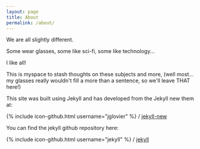 ```yaml
---
layout: page
title: About
permalink: /about/
---
```


We are all slightly different.   

Some wear glasses, some like sci-fi, some like technology...  

 I like all!    

 This is myspace to stash thoughts on these subjects and more, (well most... my glasses really wouldn't fill a more than a sentence, so we'll leave THAT here!)



This site was built using Jekyll and has developed from the Jekyll new them at:   

{% include icon-github.html username="jglovier" %} /
[jekyll-new](https://github.com/jglovier/jekyll-new)

You can find the jekyll github repository here:   


{% include icon-github.html username="jekyll" %} /
[jekyll](https://github.com/jekyll/jekyll)
